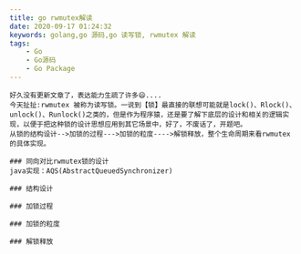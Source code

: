 ```yaml
---
title: go rwmutex解读
date: 2020-09-17 01:24:32
keywords: golang,go 源码,go 读写锁, rwmutex 解读
tags:
    - Go
    - Go源码
    - Go Package
---
```

    好久没有更新文章了，表达能力生疏了许多😄....
    今天扯扯:rwmutex 被称为读写锁。一说到【锁】最直接的联想可能就是lock()、Rlock()、unlock()、Runlock()之类的，但是作为程序猿，还是要了解下底层的设计和相关的逻辑实现，以便于把这种锁的设计思想应用到其它场景中，好了，不废话了，开题吧。
    从锁的结构设计-->加锁的过程--->加锁的粒度---->解锁释放，整个生命周期来看rwmutex的具体实现。
<!-- more -->

    ### 同向对比rwmutex锁的设计
    java实现：AQS(AbstractQueuedSynchronizer)

    ### 结构设计

    ### 加锁过程

    ### 加锁的粒度

    ### 解锁释放
    